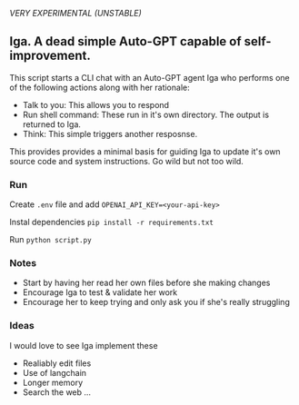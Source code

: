 *VERY EXPERIMENTAL (UNSTABLE)*
## Iga. A dead simple Auto-GPT capable of self-improvement.

This script starts a CLI chat with an Auto-GPT agent Iga who performs one of the following actions along with her rationale:
- Talk to you: This allows you to respond
- Run shell command: These run in it's own directory. The output is returned to Iga.
- Think: This simple triggers another resposnse.

This provides provides a minimal basis for guiding Iga to update it's own source code and system instructions. Go wild but not too wild.

### Run

Create `.env` file and add `OPENAI_API_KEY=<your-api-key>`

Instal dependencies `pip install -r requirements.txt`

Run `python script.py`

### Notes
- Start by having her read her own files before she making changes
- Encourage Iga to test & validate her work
- Encourage her to keep trying and only ask you if she's really struggling

### Ideas
I would love to see Iga implement these
- Realiably edit files
- Use of langchain
- Longer memory
- Search the web
...